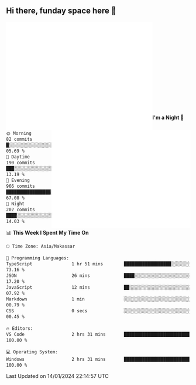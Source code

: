 ## Hi there, funday space here 🚀

<img align="left" width="400" alt="🌞" src="https://raw.githubusercontent.com/fhasnur/fhasnur/master/general.svg?token=ATQS65TR7ETTG5RLJUDIDBLBN34HE">
<img align="right" width="380" alt="🌞" src="https://raw.githubusercontent.com/fhasnur/fhasnur/master/statistics.svg?token=ATQS65TR7ETTG5RLJUDIDBLBN34HE">

<br><br><br><br><br><br><br><br><br><br><br><br><br><br>

<!--START_SECTION:waka-->
**I'm a Night 🦉** 

```text
🌞 Morning                82 commits          █░░░░░░░░░░░░░░░░░░░░░░░░   05.69 % 
🌆 Daytime                190 commits         ███░░░░░░░░░░░░░░░░░░░░░░   13.19 % 
🌃 Evening                966 commits         █████████████████░░░░░░░░   67.08 % 
🌙 Night                  202 commits         ████░░░░░░░░░░░░░░░░░░░░░   14.03 % 
```


📊 **This Week I Spent My Time On** 

```text
🕑︎ Time Zone: Asia/Makassar

💬 Programming Languages: 
TypeScript               1 hr 51 mins        ██████████████████░░░░░░░   73.16 % 
JSON                     26 mins             ████░░░░░░░░░░░░░░░░░░░░░   17.20 % 
JavaScript               12 mins             ██░░░░░░░░░░░░░░░░░░░░░░░   07.92 % 
Markdown                 1 min               ░░░░░░░░░░░░░░░░░░░░░░░░░   00.79 % 
CSS                      0 secs              ░░░░░░░░░░░░░░░░░░░░░░░░░   00.45 % 

🔥 Editors: 
VS Code                  2 hrs 31 mins       █████████████████████████   100.00 % 

💻 Operating System: 
Windows                  2 hrs 31 mins       █████████████████████████   100.00 % 
```


 Last Updated on 14/01/2024 22:14:57 UTC
<!--END_SECTION:waka-->
